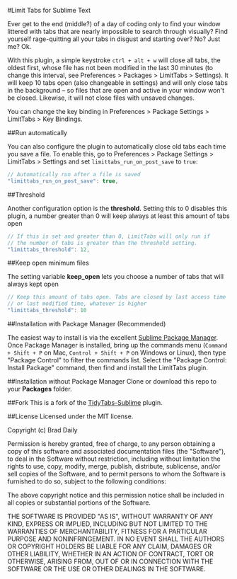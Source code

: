 #Limit Tabs for Sublime Text

Ever get to the end (middle?) of a day of coding only to find your window littered with tabs that are nearly impossible to search through visually? Find yourself rage-quitting all your tabs in disgust and starting over? No? Just me? Ok.

With this plugin, a simple keystroke `ctrl + alt + w` will close all tabs, the oldest first, whose file has not been modified in the last 30 minutes (to change this interval, see Preferences > Packages > LimitTabs > Settings). It will keep 10 tabs open (also changeable in settings) and will only close tabs in the background – so files that are open and active in your window won't be closed. Likewise, it will not close files with unsaved changes.

You can change the key binding in Preferences > Package Settings > LimitTabs > Key Bindings.

##Run automatically

You can also configure the plugin to automatically close old tabs each time you save a file. To enable this, go to Preferences > Package Settings > LimitTabs > Settings and set `limittabs_run_on_post_save` to `true`:

~~~js
// Automatically run after a file is saved
"limittabs_run_on_post_save": true,
~~~

##Threshold

Another configuration option is the **threshold**. Setting this to 0 disables this plugin, a number greater than 0 will keep always at least this amount of tabs open

~~~js
// If this is set and greater than 0, LimitTabs will only run if
// the number of tabs is greater than the threshold setting.
"limittabs_threshold": 12,
~~~

##Keep open minimum files

The setting variable **keep_open** lets you choose a number of tabs that will always kept open

~~~js
// Keep this amount of tabs open. Tabs are closed by last access time
// or last modified time, whatever is higher
"limittabs_threshold": 10
~~~

##Installation with Package Manager (Recommended)

The easiest way to install is via the excellent [Sublime Package Manager](https://sublime.wbond.net/installation). Once Package Manager is installed, bring up the commands menu (`Command + Shift + P` on Mac, `Control + Shift + P` on Windows or Linux), then type "Package Control" to filter the commands list. Select the "Package Control: Install Package" command, then find and install the LimitTabs plugin.

##Installation without Package Manager
Clone or download this repo to your **Packages** folder.

##Fork
This is a fork of the [TidyTabs-Sublime](https://github.com/bradleyboy/TidyTabs-Sublime/) plugin.

##License
Licensed under the MIT license.

Copyright (c) Brad Daily

Permission is hereby granted, free of charge, to any person obtaining a copy of this software and associated documentation files (the "Software"), to deal in the Software without restriction, including without limitation the rights to use, copy, modify, merge, publish, distribute, sublicense, and/or sell copies of the Software, and to permit persons to whom the Software is furnished to do so, subject to the following conditions:

The above copyright notice and this permission notice shall be included in all copies or substantial portions of the Software.

THE SOFTWARE IS PROVIDED "AS IS", WITHOUT WARRANTY OF ANY KIND, EXPRESS OR IMPLIED, INCLUDING BUT NOT LIMITED TO THE WARRANTIES OF MERCHANTABILITY, FITNESS FOR A PARTICULAR PURPOSE AND NONINFRINGEMENT. IN NO EVENT SHALL THE AUTHORS OR COPYRIGHT HOLDERS BE LIABLE FOR ANY CLAIM, DAMAGES OR OTHER LIABILITY, WHETHER IN AN ACTION OF CONTRACT, TORT OR OTHERWISE, ARISING FROM, OUT OF OR IN CONNECTION WITH THE SOFTWARE OR THE USE OR OTHER DEALINGS IN THE SOFTWARE.
